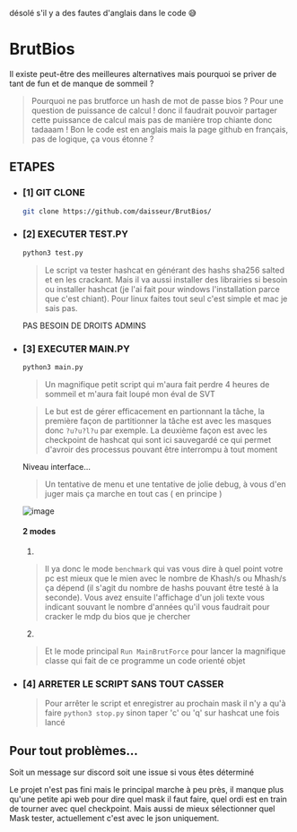 désolé s'il y a des fautes d'anglais dans le code 😅
# BrutBios
Il existe peut-être des meilleures alternatives mais pourquoi se priver de tant de fun et de manque de sommeil ?

> Pourquoi ne pas brutforce un hash de mot de passe bios ? Pour une question de puissance de calcul ! donc il faudrait pouvoir partager cette puissance de calcul mais pas de manière trop chiante donc tadaaam !
> Bon le code est en anglais mais la page github en français, pas de logique, ça vous étonne ?

## ETAPES
- ### [1] GIT CLONE
  ```sh
  git clone https://github.com/daisseur/BrutBios/
  ```
- ### [2] EXECUTER TEST.PY
  ```sh
  python3 test.py
  ```
  > Le script va tester hashcat en générant des hashs sha256 salted et en les crackant. Mais il va aussi installer des librairies si besoin ou installer hashcat (je l'ai fait pour windows l'installation parce que c'est chiant). Pour linux faites tout seul c'est simple et mac je sais pas.
  
   PAS BESOIN DE DROITS ADMINS
- ### [3] EXECUTER MAIN.PY
    ```sh
  python3 main.py
  ```
  > Un magnifique petit script qui m'aura fait perdre 4 heures de sommeil et m'aura fait loupé mon éval de SVT
  
  > Le but est de gérer efficacement en partionnant la tâche, la première façon de partitionner la tâche est avec les masques donc `?u?u?l?u` par exemple. La deuxième façon est avec les checkpoint de hashcat qui sont ici sauvegardé ce qui permet d'avroir des processus pouvant être interrompu à tout moment

  Niveau interface...
  > Un tentative de menu et une tentative de jolie debug, à vous d'en juger mais ça marche en tout cas ( en principe )
  
  ![image](https://github.com/daisseur/BrutBios/assets/100715068/05aae33e-419a-41b5-a565-efd53f1677d0)
  #### 2 modes
  1)
  > Il ya donc le mode `benchmark` qui vas vous dire à quel point votre pc est mieux que le mien avec le nombre de Khash/s ou Mhash/s ça dépend (il s'agit du nombre de hashs pouvant être testé à la seconde). Vous avez ensuite l'affichage d'un joli texte vous indicant souvant le nombre d'années qu'il vous faudrait pour cracker le mdp du bios que je chercher
  
  2)
  > Et le mode principal `Run MainBrutForce` pour lancer la magnifique classe qui fait de ce programme un code orienté objet
- ### [4] ARRETER LE SCRIPT SANS TOUT CASSER
  > Pour arrêter le script et enregistrer au prochain mask il n'y a qu'à faire `python3 stop.py` sinon taper 'c' ou 'q' sur hashcat une fois lancé
  
## Pour tout problèmes...
 Soit un message sur discord soit une issue si vous êtes déterminé

 Le projet n'est pas fini mais le principal marche à peu près, il manque plus qu'une petite api web pour dire quel mask il faut faire, quel ordi est en train de tourner avec quel checkpoint. Mais aussi de mieux sélectionner quel Mask tester, actuellement c'est avec le json uniquement.



